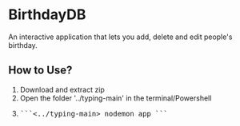 # BirthdayDB

An interactive application that lets you add, delete and edit people's birthday. 

## How to Use?
1. Download and extract zip
2. Open the folder '../typing-main' in the terminal/Powershell
3. <pre>```<../typing-main> nodemon app ```</pre>